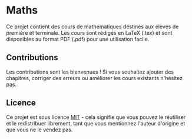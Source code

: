 # Maths

Ce projet contient des cours de mathématiques destinés aux élèves de première et terminale. Les cours sont rédigés en LaTeX (.tex) et sont disponibles au format PDF (.pdf) pour une utilisation facile.

## Contributions

Les contributions sont les bienvenues ! Si vous souhaitez ajouter des chapitres, corriger des erreurs ou améliorer les cours existants n'hésitez pas.

## Licence

Ce projet est sous licence [MIT](LICENSE) - cela signifie que vous pouvez le réutiliser et le redistribuer librement, tant que vous mentionnez l'auteur d'origine et que vous ne le vendez pas.
